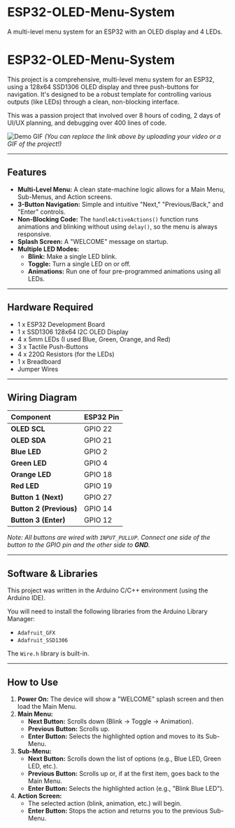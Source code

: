 # ESP32-OLED-Menu-System
A multi-level menu system for an ESP32 with an OLED display and 4 LEDs.

# ESP32-OLED-Menu-System

This project is a comprehensive, multi-level menu system for an ESP32, using a 128x64 SSD1306 OLED display and three push-buttons for navigation. It's designed to be a robust template for controlling various outputs (like LEDs) through a clean, non-blocking interface.

This was a passion project that involved over 8 hours of coding, 2 days of UI/UX planning, and debugging over 400 lines of code.

![Demo GIF](https://i.imgur.com/your-demo.gif)
*(You can replace the link above by uploading your video or a GIF of the project!)*

---

## Features

* **Multi-Level Menu:** A clean state-machine logic allows for a Main Menu, Sub-Menus, and Action screens.
* **3-Button Navigation:** Simple and intuitive "Next," "Previous/Back," and "Enter" controls.
* **Non-Blocking Code:** The `handleActiveActions()` function runs animations and blinking without using `delay()`, so the menu is always responsive.
* **Splash Screen:** A "WELCOME" message on startup.
* **Multiple LED Modes:**
    * **Blink:** Make a single LED blink.
    * **Toggle:** Turn a single LED on or off.
    * **Animations:** Run one of four pre-programmed animations using all LEDs.

---

## Hardware Required

* 1 x ESP32 Development Board
* 1 x SSD1306 128x64 I2C OLED Display
* 4 x 5mm LEDs (I used Blue, Green, Orange, and Red)
* 3 x Tactile Push-Buttons
* 4 x 220Ω Resistors (for the LEDs)
* 1 x Breadboard
* Jumper Wires

---

## Wiring Diagram

| Component | ESP32 Pin |
| :--- | :--- |
| **OLED SCL** | GPIO 22 |
| **OLED SDA** | GPIO 21 |
| **Blue LED** | GPIO 2 |
| **Green LED** | GPIO 4 |
| **Orange LED** | GPIO 18 |
| **Red LED** | GPIO 19 |
| **Button 1 (Next)** | GPIO 27 |
| **Button 2 (Previous)** | GPIO 14 |
| **Button 3 (Enter)** | GPIO 12 |

*Note: All buttons are wired with `INPUT_PULLUP`. Connect one side of the button to the GPIO pin and the other side to **GND**.*

---

## Software & Libraries

This project was written in the Arduino C/C++ environment (using the Arduino IDE).

You will need to install the following libraries from the Arduino Library Manager:
* `Adafruit_GFX`
* `Adafruit_SSD1306`

The `Wire.h` library is built-in.

---

## How to Use

1.  **Power On:** The device will show a "WELCOME" splash screen and then load the Main Menu.
2.  **Main Menu:**
    * **Next Button:** Scrolls down (Blink -> Toggle -> Animation).
    * **Previous Button:** Scrolls up.
    * **Enter Button:** Selects the highlighted option and moves to its Sub-Menu.
3.  **Sub-Menu:**
    * **Next Button:** Scrolls down the list of options (e.g., Blue LED, Green LED, etc.).
    * **Previous Button:** Scrolls up or, if at the first item, goes back to the Main Menu.
    * **Enter Button:** Selects the highlighted action (e.g., "Blink Blue LED").
4.  **Action Screen:**
    * The selected action (blink, animation, etc.) will begin.
    * **Enter Button:** Stops the action and returns you to the previous Sub-Menu.

